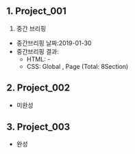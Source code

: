 ## 1. Project_001
1. 중간 브리핑  
- 중간브리핑 날짜:2019-01-30  
- 중간브리핑 결과:   
  - HTML: -   
  - CSS: Global , Page (Total: 8Section)  


## 2. Project_002  
   - 미완성  


## 3. Project_003  
   - 완성
